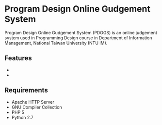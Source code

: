 Program Design Online Gudgement System
================
Program Design Online Gudgement System (PDOGS) is an online judgement system used in Programming Design course in Department of Information Management, National Taiwan University (NTU IM).

## Features
- 
- 

## Requirements
- Apache HTTP Server
- GNU Compiler Collection
- PHP 5
- Python 2.7
